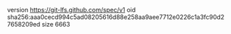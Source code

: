 version https://git-lfs.github.com/spec/v1
oid sha256:aaa0cecd994c5ad08205616d88e258aa9aee7712e0226c1a3fc90d27658209ed
size 6663
